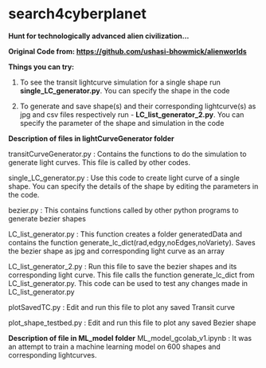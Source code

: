 # search4cyberplanet
**Hunt for technologically advanced alien civilization...**

**Original Code from: https://github.com/ushasi-bhowmick/alienworlds**

**Things you can try:**

1. To see the transit lightcurve simulation for a single shape run **single_LC_generator.py**.
You can specify the shape in the code

2. To generate and save shape(s) and their corresponding lightcurve(s) as jpg and csv files respectively run - **LC_list_generator_2.py**. You can specify the parameter of the shape and simulation in the code

**Description of files in lightCurveGenerator folder**

transitCurveGenerator.py
: Contains the functions to do the simulation to generate light curves. This file is called by other codes. 

single_LC_generator.py
: Use this code to create light curve of a single shape. You can specify the details of the shape by editing the parameters in the code.

bezier.py
: This contains functions called by other python programs to generate bezier shapes

LC_list_generator.py
: This function creates a folder generatedData and contains the function generate_lc_dict(rad,edgy,noEdges,noVariety). Saves the bezier shape as jpg and  corresponding light curve as an array

LC_list_generator_2.py
: Run this file to save the bezier shapes and its corresponding light curve. This file calls the function generate_lc_dict from LC_list_generator.py. This code can be used to test any changes made in LC_list_generator.py

plotSavedTC.py
: Edit and run this file to plot any saved Transit curve

plot_shape_testbed.py
: Edit and run this file to plot any saved Bezier shape

**Description of file in ML_model folder**
ML_model_gcolab_v1.ipynb
: It was an attempt to train a machine learning model on 600 shapes and corresponding lightcurves.
